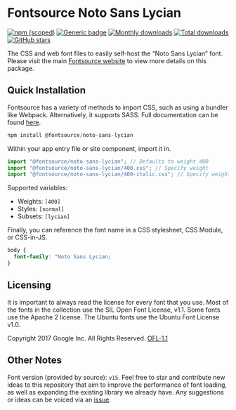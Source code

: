 # Fontsource Noto Sans Lycian

[![npm (scoped)](https://img.shields.io/npm/v/@fontsource/noto-sans-lycian?color=brightgreen)](https://www.npmjs.com/package/@fontsource/noto-sans-lycian) [![Generic badge](https://img.shields.io/badge/fontsource-passing-brightgreen)](https://github.com/fontsource/fontsource) [![Monthly downloads](https://badgen.net/npm/dm/@fontsource/noto-sans-lycian)](https://github.com/fontsource/fontsource) [![Total downloads](https://badgen.net/npm/dt/@fontsource/noto-sans-lycian)](https://github.com/fontsource/fontsource) [![GitHub stars](https://img.shields.io/github/stars/fontsource/fontsource.svg?style=social&label=Star)](https://github.com/fontsource/fontsource/stargazers)

The CSS and web font files to easily self-host the “Noto Sans Lycian” font. Please visit the main [Fontsource website](https://fontsource.org/fonts/noto-sans-lycian) to view more details on this package.

## Quick Installation

Fontsource has a variety of methods to import CSS, such as using a bundler like Webpack. Alternatively, it supports SASS. Full documentation can be found [here](https://fontsource.org/docs/introduction).

```javascript
npm install @fontsource/noto-sans-lycian
```

Within your app entry file or site component, import it in.

```javascript
import "@fontsource/noto-sans-lycian"; // Defaults to weight 400
import "@fontsource/noto-sans-lycian/400.css"; // Specify weight
import "@fontsource/noto-sans-lycian/400-italic.css"; // Specify weight and style

```

Supported variables:
- Weights: `[400]`
- Styles: `[normal]`
- Subsets: `[lycian]`

Finally, you can reference the font name in a CSS stylesheet, CSS Module, or CSS-in-JS.

```css
body {
  font-family: "Noto Sans Lycian;
}
```

## Licensing
It is important to always read the license for every font that you use.
Most of the fonts in the collection use the SIL Open Font License, v1.1. Some fonts use the Apache 2 license. The Ubuntu fonts use the Ubuntu Font License v1.0.

Copyright 2017 Google Inc. All Rights Reserved.
[OFL-1.1](http://scripts.sil.org/OFL)

## Other Notes
Font version (provided by source): `v15`.
Feel free to star and contribute new ideas to this repository that aim to improve the performance of font loading, as well as expanding the existing library we already have. Any suggestions or ideas can be voiced via an [issue](https://github.com/fontsource/fontsource/issues).